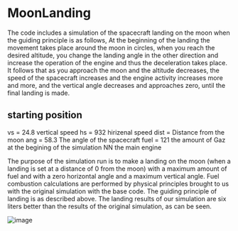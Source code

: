 # MoonLanding

The code includes a simulation of the spacecraft landing on the moon when the guiding principle is as follows,
At the beginning of the landing the movement takes place around the moon in circles, when you reach the desired altitude, you change the landing angle in the other direction and increase the operation of the engine and thus the deceleration takes place.
It follows that as you approach the moon and the altitude decreases, the speed of the spacecraft increases and the engine activity increases more and more, and the vertical angle decreases and approaches zero, until the final landing is made.

## starting position

vs = 24.8 vertical speed
hs = 932 hirizenal speed
dist = Distance from the moon
ang = 58.3 The angle of the spacecraft
fuel = 121 the amount of Gaz at the begining of the simulation
NN the main engine

The purpose of the simulation run is to make a landing on the moon (when a landing is set at a distance of 0 from the moon) with a maximum amount of fuel and with a zero horizontal angle and a maximum vertical angle.
Fuel combustion calculations are performed by physical principles brought to us with the original simulation with the base code.
The guiding principle of landing is as described above.
The landing results of our simulation are six liters better than the results of the original simulation, as can be seen.

![image](https://user-images.githubusercontent.com/74323809/168447758-4cefcc0e-3ccb-4f8b-892b-c9a57e5f0a1f.png)


